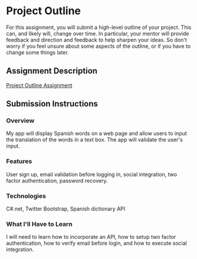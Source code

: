 # Project Outline
For this assignment, you will submit a high-level outline of your project. This can, and likely will, change over time. In particular, your mentor will provide feedback and direction and feedback to help sharpen your ideas. So don't worry if you feel unsure about some aspects of the outline, or if you have to change some things later.

## Assignment Description
[Project Outline Assignment](https://education.launchcode.org/liftoff/assignments/project-outline/)

## Submission Instructions

### Overview
My app will display Spanish words on a web page and allow users to input the translation of the words in a text box.  The app will validate the user's input.
### Features
User sign up, email validation before logging in, social integration, two factor authentication, password recovery.
### Technologies
C#.net, Twitter Bootstrap, Spanish dictionary API

### What I'll Have to Learn
I will need to learn how to incorporate an API, how to setup two factor authentication, how to verify email before login, and how to execute social integration.
